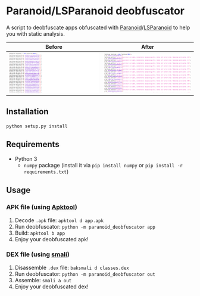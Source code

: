 # Paranoid/LSParanoid deobfuscator

A script to deobfuscate apps obfuscated with [Paranoid]/[LSParanoid] to help you with static analysis.

|            Before             |            After            |
| :---------------------------: | :-------------------------: |
| ![Before](.assets/before.png) | ![After](.assets/after.png) |

## Installation

<!-- `pip install paranoid-deobfuscator` SOON -->

`python setup.py install`

## Requirements

- Python 3
  - `numpy` package (install it via `pip install numpy` or `pip install -r requirements.txt`)

## Usage

### APK file (using [Apktool])

1. Decode `.apk` file: `apktool d app.apk`
2. Run deobfuscator: `python -m paranoid_deobfuscator app` <!-- `paranoid-deobfuscator app` (or `python -m paranoid_deobfuscator app`) -->
3. Build: `apktool b app`
4. Enjoy your deobfuscated apk!

### DEX file (using [smali])

1. Disassemble `.dex` file: `baksmali d classes.dex`
2. Run deobfuscator: `python -m paranoid_deobfuscator out` <!-- `paranoid-deobfuscator out` (or `python -m paranoid_deobfuscator out`) -->
3. Assemble: `smali a out`
4. Enjoy your deobfuscated dex!

[paranoid]: https://github.com/MichaelRocks/paranoid
[lsparanoid]: https://github.com/LSPosed/LSParanoid
[apktool]: https://github.com/iBotPeaches/Apktool
[smali]: https://github.com/google/smali
